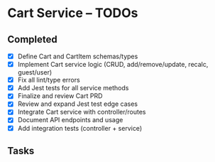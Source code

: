 # Cart Service – TODOs

## Completed
- [x] Define Cart and CartItem schemas/types
- [x] Implement Cart service logic (CRUD, add/remove/update, recalc, guest/user)
- [x] Fix all lint/type errors
- [x] Add Jest tests for all service methods
- [x] Finalize and review Cart PRD
- [x] Review and expand Jest test edge cases
- [x] Integrate Cart service with controller/routes
- [x] Document API endpoints and usage
- [x] Add integration tests (controller + service)

## Tasks
